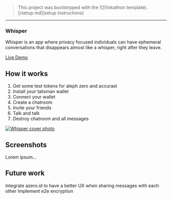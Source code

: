 
 > This project was bootstrpped with the ![](!inkathon template). [/setup.md](setup instructions)


---

### Whisper

Whisper is an app where privacy focused individuals can have ephemeral conversations that disappears almost like a whisper, right after they leave.

[Live Demo](https://whisper-chat-git-main-od41.vercel.app/)



## How it works

1. Get some test tokens for aleph zero and accurast
2. Install your talisman wallet
3. Connect your wallet
4. Create a chatroom
5. Invite your friends
6. Talk and talk
7. Destroy chatroom and all messages

[![Whisper cover photo](https://images.unsplash.com/photo-1576769267415-9642010aa962?q=80&w=1886&auto=format&fit=crop&ixlib=rb-4.0.3&ixid=M3wxMjA3fDB8MHxwaG90by1wYWdlfHx8fGVufDB8fHx8fA%3D%3D)](https://youtube.com)

## Screenshots

Lorem ipsum...

## Future work

Integrate azero.id to have a better UX when sharing messages with each other
Implement e2e encryption

